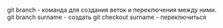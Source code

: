 git branch - команда для создания веток и переключения между ними.
git branch surname - создать
git checkout surname - переключиться

